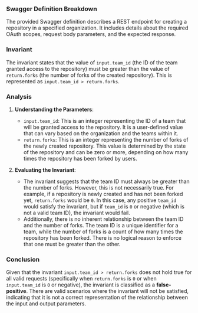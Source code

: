 ### Swagger Definition Breakdown
The provided Swagger definition describes a REST endpoint for creating a repository in a specified organization. It includes details about the required OAuth scopes, request body parameters, and the expected response.

### Invariant
The invariant states that the value of `input.team_id` (the ID of the team granted access to the repository) must be greater than the value of `return.forks` (the number of forks of the created repository). This is represented as `input.team_id > return.forks`.

### Analysis
1. **Understanding the Parameters**:
   - `input.team_id`: This is an integer representing the ID of a team that will be granted access to the repository. It is a user-defined value that can vary based on the organization and the teams within it.
   - `return.forks`: This is an integer representing the number of forks of the newly created repository. This value is determined by the state of the repository and can be zero or more, depending on how many times the repository has been forked by users.

2. **Evaluating the Invariant**:
   - The invariant suggests that the team ID must always be greater than the number of forks. However, this is not necessarily true. For example, if a repository is newly created and has not been forked yet, `return.forks` would be `0`. In this case, any positive `team_id` would satisfy the invariant, but if `team_id` is `0` or negative (which is not a valid team ID), the invariant would fail.
   - Additionally, there is no inherent relationship between the team ID and the number of forks. The team ID is a unique identifier for a team, while the number of forks is a count of how many times the repository has been forked. There is no logical reason to enforce that one must be greater than the other.

### Conclusion
Given that the invariant `input.team_id > return.forks` does not hold true for all valid requests (specifically when `return.forks` is `0` or when `input.team_id` is `0` or negative), the invariant is classified as a **false-positive**. There are valid scenarios where the invariant will not be satisfied, indicating that it is not a correct representation of the relationship between the input and output parameters.
